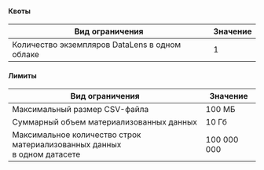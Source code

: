 #### Квоты
Вид ограничения | Значение
----- | -----
Количество экземпляров DataLens в одном облаке | 1

#### Лимиты
Вид ограничения | Значение
----- | -----
Максимальный размер CSV-файла | 100 МБ
Суммарный объем материализованных данных | 10 Гб
Максимальное количество строк материализованных данных<br>в одном датасете | 100 000 000